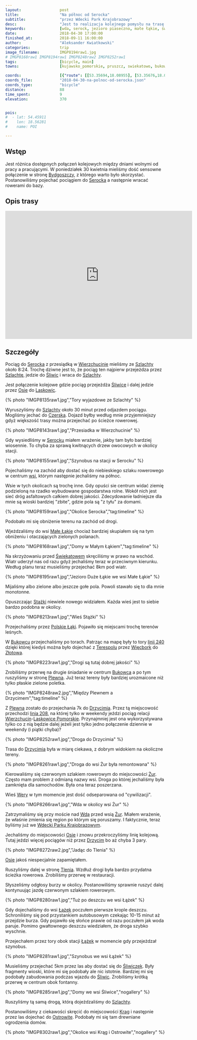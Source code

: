 ```yaml
---
layout:                 post
title:                  "Na północ od Serocka"
subtitle:               "przez Wdecki Park Krajobrazowy"
desc:                   "Jest to realizacja kolejnego pomysłu na trasę liniową z uwzględnieniem dojazdu pociągiem i pogody. Przejechaliśmy przez okolicę Zalewu Koronowskiego, sporo neutralnych wiosek aż do Wdeckiego Parku Krajobrazowego. "
keywords:               [wda, serock, jezioro piaseczno, małe łąkie, świekatowo, bukowiec, polskie łąki, drzycim, żur, osie, tleń, śliwiczki, łążek, śliwice]
date:                   2018-04-30 17:00:00
finished_at:            2018-09-11 16:00:00
author:                 "Aleksander Kwiatkowski"
categories:             trip
image_filename:         IMGP8194raw1.jpg
# IMGP8168raw1 IMGP8194raw1 IMGP8248raw2 IMGP8252raw1
tags:                   [bicycle, main]
towns:                  [kujawsko_pomorskie, pruszcz, swiekatowo, bukowiec, drzycim, osie, sliwice, czersk, osieczna]

coords:                 [{"route": [[53.35694,18.08955], [53.35676,18.08088], [53.36854,18.08329], [53.39347,18.07273], [53.40759,18.08011], [53.39516,18.12886], [53.39265,18.15247], [53.38589,18.15607], [53.38871,18.18173], [53.38712,18.19092], [53.40575,18.22207], [53.43317,18.24121], [53.43169,18.27563], [53.45101,18.29795], [53.49837,18.30473], [53.55255,18.35992], [53.56810,18.36309], [53.59817,18.34782], [53.61706,18.27057], [53.62958,18.23830], [53.64933,18.20328], [53.66626,18.19392], [53.69910,18.18809], [53.73948,18.13109], [53.75491,18.08088], [53.74466,18.06011], [53.74313,18.03385], [53.75009,18.03136], [53.74501,18.02149]], "type": "bicycle"}]
coords_file:            "2018-04-30-na-polnoc-od-serocka.json"
coords_type:            "bicycle"
distance:               88
time_spent:             9
elevation:              370


pois:
#  - lat: 54.45911
#    lon: 18.56281
#    name: POI

---
```


[wiki-linia-240]: https://pl.wikipedia.org/wiki/Linia_kolejowa_nr_240
[wiki-linia-208]: https://pl.wikipedia.org/wiki/Linia_kolejowa_nr_208

[wiki-bydgoszcz]: https://pl.wikipedia.org/wiki/Bydgoszcz
[wiki-serock]: https://pl.wikipedia.org/wiki/Serock_(wojew%C3%B3dztwo_kujawsko-pomorskie)
[wiki-wierzchucin]: https://pl.wikipedia.org/wiki/Wierzchucin_(wojew%C3%B3dztwo_kujawsko-pomorskie)
[wiki-szlachta]: https://pl.wikipedia.org/wiki/Szlachta_(wojew%C3%B3dztwo_pomorskie)
[wiki-sliwice]: https://pl.wikipedia.org/wiki/%C5%9Aliwice_(wojew%C3%B3dztwo_kujawsko-pomorskie)
[wiki-osie]: https://pl.wikipedia.org/wiki/Osie
[wiki-laskowice-pomorskie]: https://pl.wikipedia.org/wiki/Laskowice_(wojew%C3%B3dztwo_kujawsko-pomorskie)
[wiki-czerska]: https://pl.wikipedia.org/wiki/Czersk
[wiki-male-lakie]: https://pl.wikipedia.org/wiki/Ma%C5%82e_%C5%81%C4%85kie
[wiki-swiekatowo]: https://pl.wikipedia.org/wiki/%C5%9Awiekatowo
[wiki-stazki]: https://pl.wikipedia.org/wiki/St%C4%85%C5%BCki_(wojew%C3%B3dztwo_kujawsko-pomorskie)
[wiki-polskie-laki]: https://pl.wikipedia.org/wiki/Polskie_%C5%81%C4%85ki
[wiki-bukowiec]: https://pl.wikipedia.org/wiki/Bukowiec_(gmina_Bukowiec)
[wiki-terespol]: https://pl.wikipedia.org/wiki/Terespol_Pomorski
[wiki-wiecbork]: https://pl.wikipedia.org/wiki/Wi%C4%99cbork
[wiki-zlotow]: https://pl.wikipedia.org/wiki/Z%C5%82ot%C3%B3w
[wiki-plewno]: https://pl.wikipedia.org/wiki/Plewno
[wiki-drzycim]: https://pl.wikipedia.org/wiki/Drzycim
[wiki-zur]: https://pl.wikipedia.org/wiki/%C5%BBur_(wojew%C3%B3dztwo_kujawsko-pomorskie)
[wiki-wery]: https://pl.wikipedia.org/wiki/Wery_(wojew%C3%B3dztwo_kujawsko-pomorskie)
[wiki-wda]: https://pl.wikipedia.org/wiki/Wda_(rzeka)
[wiki-wdecki-park]: https://pl.wikipedia.org/wiki/Wdecki_Park_Krajobrazowy
[wiki-tlen]: https://pl.wikipedia.org/wiki/Tle%C5%84
[wiki-lazek]: https://pl.wikipedia.org/wiki/%C5%81%C4%85%C5%BCek_(wojew%C3%B3dztwo_kujawsko-pomorskie)
[wiki-lazek-stacja]: https://pl.wikipedia.org/wiki/%C5%81%C4%85%C5%BCek_(przystanek_kolejowy)
[wiki-sliwiczki]: https://pl.wikipedia.org/wiki/%C5%9Aliwiczki
[wiki-krag]: https://pl.wikipedia.org/wiki/Kr%C4%85g_(wojew%C3%B3dztwo_kujawsko-pomorskie)
[wiki-ostrowite]: https://pl.wikipedia.org/wiki/Ostrowite_(gmina_Czersk)


## Wstęp

Jest różnica dostępnych połączeń kolejowych między dniami wolnymi od pracy
a pracującymi.
W poniedziałek 30 kwietnia mieliśmy dość sensowne połączenie w stronę
[Bydgoszczy][wiki-bydgoszcz], z którego warto było skorzystać.
Postanowiliśmy pojechać pociągiem do [Serocka][wiki-serock] a następnie
wracać rowerami do bazy.

## Opis trasy

<iframe height='405' width='590' frameborder='0' allowtransparency='true' scrolling='no' src='https://www.strava.com/activities/1541085954/embed/3e2fa32a021ef6250dbacb5918292dbae3018f68'></iframe>

## Szczegóły

Pociąg do [Serocka][wiki-serock] z przesiądką w
[Wierzchucinie][wiki-wierzchucin] mieliśmy ze [Szlachty][wiki-szlachta]
około 8:24. Trochę dziwne jest to, że pociąg ten najpierw
przejeżdza przez [Szlachtę][wiki-szlachta], jedzie do [Śliwic][wiki-sliwice]
i wraca do [Szlachty][wiki-szlachta].

Jest połączenie kolejowe gdzie pociąg przejeżdża [Śliwice][wiki-sliwice]
i dalej jedzie przez [Osie][wiki-osie]
do [Laskowic][wiki-laskowice-pomorskie].

{% photo "IMGP8135raw1.jpg","Tory wyjazdowe ze Szlachty" %}

Wyruszyliśmy do [Szlachty][wiki-szlachta] około 30 minut przed odjazdem
pociągu. Mogliśmy jechać do [Czerska][wiki-czerska]. Dojazd
byłby według mnie przyjemniejszy gdyż większość trasy można przejechać
po ścieżce rowerowej.

{% photo "IMGP8143raw1.jpg","Przesiadka w Wierzchucinie" %}

Gdy wysiedliśmy w [Serocku][wiki-serock] miałem wrażenie, jakby
tam było bardziej wiosennie. To chyba za sprawą kwitnących drzew owocowych
w okolicy stacji.

{% photo "IMGP8155raw1.jpg","Szynobus na stacji w Serocku" %}

Pojechaliśmy na zachód aby dostać się do niebieskiego szlaku rowerowego
w centrum [wsi][wiki-serock],
którym następnie jechaliśmy na północ.

Wsie w tych okolicach są trochę inne. Gdy opuści sie centrum widać ziemię
podzieloną na rzadko wybudowane gospodarstwa rolne. Wokół nich jest
sieć dróg asfaltowych całkiem dobrej jakości. Zdecydowanie ładniejsze dla mnie
są wioski bardziej "zbite", gdzie pola są "z tyłu" za domami.

{% photo "IMGP8159raw1.jpg","Okolice Serocka","tag:timeline" %}

Podobało mi się obniżenie terenu na zachód od drogi.

Wjeżdzaliśmy do wsi [Małe Łąkie][wiki-male-lakie] chociaż bardziej skupiałem się
na tym obniżeniu i otaczających zielonych polanach.

{% photo "IMGP8168raw1.jpg","Domy w Małym Łąkiem","tag:timeline" %}

Na skrzyżowaniu przed [Świekatowem][wiki-swiekatowo] skręciliśmy w prawo na wschód.
Wiatr uderzył nas od razu gdyż jechaliśmy teraz w przeciwnym kierunku.
Według planu teraz musieliśmy przejechać 8km pod wiatr.

{% photo "IMGP8195raw1.jpg","Jezioro Duże Łąkie we wsi Małe Łąkie" %}

Mijaliśmy albo zielone albo jeszcze gołe pola. Powoli stawało się to dla mnie
monotonne.

Opuszczając [Stążki][wiki-stazki] niewiele nowego widziałem. Każda wieś jest to
siebie bardzo podobna w okolicy.

{% photo "IMGP8213raw1.jpg","Wieś Stążki" %}

Przejechaliśmy przez [Polskie Łąki][wiki-polskie-laki]. Pojawiło się miejscami trochę
terenów leśnych.

W [Bukowcu][wiki-bukowiec] przejechaliśmy po torach. Patrząc na mapę były
to tory [linii 240][wiki-linia-240] dzięki której kiedyś można było dojechać z
[Terespolu][wiki-terespol] przez [Więcbork][wiki-wiecbork] do [Złotowa][wiki-zlotow].

{% photo "IMGP8223raw1.jpg","Drogi są tutaj dobrej jakości" %}

Zrobiliśmy przerwę na drugie śniadanie w centrum [Bukowca][wiki-bukowiec]
a po tym ruszyliśmy w stronę [Plewna][wiki-plewno]. Już teraz tereny były bardziej
urozmaicone niż tylko płaskie zielone poletka.

{% photo "IMGP8248raw2.jpg","Między Plewnem a Drzycimem","tag:timeline" %}

Z [Plewna][wiki-plewno] zostało do przejechania 7k do
[Drzycimia][wiki-drzycim]. Przez tą miejscowość
przechodzi [linia 208][wiki-linia-208], na której tylko w weekendy jeździ pociąg
relacji [Wierzchucin][wiki-wierzchucin]-[Laskowice Pomorskie][wiki-laskowice-pomorskie].
Przynajmniej jest ona wykorzystywana tylko co z nią będzie dalej jeżeli jest
tylko jedno połączenie dziennie w weekendy (i piątki chyba)?

{% photo "IMGP8252raw1.jpg","Droga do Drzycimia" %}

Trasa do [Drzycimia][wiki-drzycim] była w miarę ciekawa, z dobrym widokiem
na okoliczne tereny.

{% photo "IMGP8261raw1.jpg","Droga do wsi Żur była remontowana" %}

Kierowaliśmy się czerwonym szlakiem rowerowym do miejscowości [Żur][wiki-zur].
Często mam problem z odmianą nazwy wsi. Droga po której jechaliśmy
była zamknięta dla samochodów. Była ona teraz poszerzana.

Wieś [Wery][wiki-wery] w tym momencie jest dość odseparowana od "cywilizacji".

{% photo "IMGP8266raw1.jpg","Wda w okolicy wsi Żur" %}

Zatrzymaliśmy się przy moście nad [Wdą][wiki-wda] przed wsią [Żur][wiki-zur].
Miałem wrażenie, że właśnie zmienia się region po którym się poruszamy. I
faktycznie, teraz byliśmy już we [Wdecki Parku Krajobrazowym][wiki-wdecki-park].

Jechaliśmy do miejscowości [Osie][wiki-osie] i znowu przekroczyliśmy
linię kolejową. Tutaj jeździ więcej pociągów niż przez [Drzycim][wiki-drzycim]
bo aż chyba 3 pary.

{% photo "IMGP8272raw2.jpg","Jadąc do Tlenia" %}

[Osie][wiki-osie] jakoś niespecjalnie zapamiętałem.

Ruszyliśmy dalej w stronę [Tlenia][wiki-tlen]. Wzdłuż drogi była bardzo
przydatna ścieżka rowerowa. Zrobiliśmy przerwę w
restauracji.

Słyszeliśmy odgłosy burzy w okolicy.
Postanowiliśmy sprawnie ruszyć dalej kontynuując jazdę czerwonym szlakiem
rowerowym.

{% photo "IMGP8280raw1.jpg","Tuż po deszczu we wsi Łążek" %}

Gdy dojechaliśmy do wsi [Łążek][wiki-lazek] poczułem pierwsze krople deszczu.
Schroniliśmy się pod przystankiem autobusowym czekając 10-15 minut
aż przejdzie burza. Gdy pojawiło się słońce prawie od razu poczułem
jak woda paruje. Pomimo gwałtownego deszczu wiedziałem, że droga szybko
wyschnie.

Przejechałem przez tory obok stacji [Łążek][wiki-lazek-stacja] w momencie
gdy przejeżdzał szynobus.

{% photo "IMGP8281raw1.jpg","Szynobus we wsi Łążek" %}

Musieliśmy przejechać 5km przez las aby dostać się do [Śliwiczek][wiki-sliwiczki].
Były fragmenty wioski, które mi się podobały ale nic istotnie.
Bardziej mi się podobały
zabudowania podczas wjazdu do [Śliwic][wiki-sliwice].
Zrobiliśmy krótką przerwę w centrum obok fontanny.

{% photo "IMGP8285raw1.jpg","Domy we wsi Śliwice","nogallery" %}

Ruszyliśmy tą samą drogą, którą dojeżdzaliśmy do [Szlachty][wiki-szlachta].

Postanowiliśmy z ciekawości skręcić do miejscowości [Krąg][wiki-krag] i
następnie przez las dojechać do [Ostrowite][wiki-ostrowite].
Podobały mi się tam drewniane ogrodzenia domów.

{% photo "IMGP8302raw1.jpg","Okolice wsi Krąg i Ostrowite","nogallery" %}
